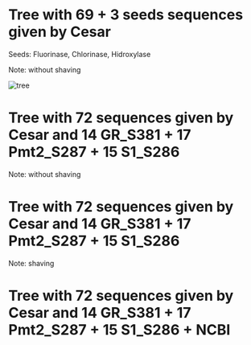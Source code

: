 # Tree with 69 + 3 seeds sequences given by Cesar

Seeds: Fluorinase, Chlorinase, Hidroxylase 

Note: without shaving

![tree](https://drive.google.com/file/d/1zQvTg0BzzkOO95L2saT9NtIGo8N0scR5/view?usp=sharing)


# Tree with 72 sequences given by Cesar and 14 GR_S381 + 17 Pmt2_S287 + 15 S1_S286

Note: without shaving


# Tree with 72 sequences given by Cesar and 14 GR_S381 + 17 Pmt2_S287 + 15 S1_S286

Note: shaving


# Tree with 72 sequences given by Cesar and 14 GR_S381 + 17 Pmt2_S287 + 15 S1_S286 + NCBI 
